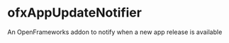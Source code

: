 ofxAppUpdateNotifier
====================

An OpenFrameworks addon to notify when a new app release is available
